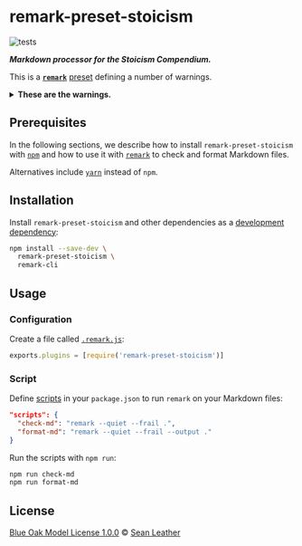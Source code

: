 # remark-preset-stoicism

<!-- Badges -->

![tests][tests-badge]

<!-- Brief description -->

_**Markdown processor for the Stoicism Compendium.**_

This is a [**`remark`**][remark] [preset][] defining a number of warnings.

<details>
<summary><strong>These are the warnings.</strong></summary>

Each of these plugins is configured to emit a warning for the issue mentioned:

<!-- Keep these sorted alphabetically. -->

| Plugin                                              | Issue                                                   |
| --------------------------------------------------- | ------------------------------------------------------- |
| [`remark-lint-blockquote-indentation`][]            | Block quote indentation spaces ≠ 2                      |
| [`remark-lint-checkbox-character-style`][]          | Check box not `x` for checked, ` ` for unchecked        |
| [`remark-lint-code-block-style`][]                  | Code block not fenced                                   |
| [`remark-lint-definition-case`][]                   | Definitions not lowercase                               |
| [`remark-lint-definition-spacing`][]                | Consecutive spaces in definitions                       |
| [`remark-lint-emphasis-marker`][]                   | Emphasis marker not `_`                                 |
| [`remark-lint-fenced-code-flag`][]                  | Fenced code flag not provided                           |
| [`remark-lint-fenced-code-marker`][]                | Fenced code marker not \`\`\`                           |
| [`remark-lint-file-extension`][]                    | File name without extension `.md`                       |
| [`remark-lint-final-definition`][]                  | Definitions not at end of file                          |
| [`remark-lint-final-newline`][]                     | Missing `\n` at end of file                             |
| [`remark-lint-hard-break-spaces`][]                 | Spaces for a [hard line break][md-hard-line-breaks] > 2 |
| [`remark-lint-heading-increment`][]                 | Heading level increments > 1                            |
| [`remark-lint-heading-style`][]                     | Heading not [ATX][md-atx-headings]                      |
| [`remark-lint-linebreak-style`][]                   | End-of-line character not `\n` (as in Unix)             |
| [`remark-lint-link-title-style`][]                  | Link title not using `"`                                |
| [`remark-lint-list-item-bullet-indent`][]           | Indented list item bullets                              |
| [`remark-lint-list-item-content-indent`][]          | Mixed indentation in list item content                  |
| [`remark-lint-list-item-indent`][]                  | Spaces after list bullet ≠ 1                            |
| [`remark-lint-maximum-line-length`][]               | Lines longer than 80 characters                         |
| [`remark-lint-no-auto-link-without-protocol`][]     | [Autolinks][md-autolinks] without protocol              |
| [`remark-lint-no-blockquote-without-marker`][]      | Blank lines without `>` in block quote                  |
| [`remark-lint-no-consecutive-blank-lines`][]        | Consecutive blank lines                                 |
| [`remark-lint-no-duplicate-defined-urls`][]         | Duplicate definition URLs                               |
| [`remark-lint-no-duplicate-definitions`][]          | Duplicate definitions                                   |
| [`remark-lint-no-duplicate-headings`][]             | Duplicate headings                                      |
| [`remark-lint-no-empty-url`][]                      | Empty URLs                                              |
| [`remark-lint-no-file-name-articles`][]             | File name starts with an article                        |
| [`remark-lint-no-file-name-consecutive-dashes`][]   | File name contains consecutive dashes                   |
| [`remark-lint-no-file-name-irregular-characters`][] | File name contains “irregular” characters               |
| [`remark-lint-no-file-name-mixed-case`][]           | File name uses mixed uppercase and lowercase characters |
| [`remark-lint-no-file-name-outer-dashes`][]         | File name contains initial or final dashes              |
| [`remark-lint-no-heading-content-indent`][]         | Indented heading text                                   |
| [`remark-lint-no-inline-padding`][]                 | Padded content for emphasis, strong, etc.               |
| [`remark-lint-no-literal-urls`][]                   | Literal URLs                                            |
| [`remark-lint-no-multiple-toplevel-headings`][]     | Level 1 headings (`#`) > 1                              |
| [`remark-lint-no-reference-like-url`][]             | References match URLs                                   |
| [`remark-lint-no-shell-dollars`][]                  | Shell code starts with `$`                              |
| [`remark-lint-no-shortcut-reference-image`][]       | [Shortcut][md-shortcut] reference images                |
| [`remark-lint-no-shortcut-reference-link`][]        | [Shortcut][md-shortcut] reference links                 |
| [`remark-lint-no-table-indentation`][]              | Indented tables                                         |
| [`remark-lint-no-tabs`][]                           | Tabs used for indentation                               |
| [`remark-lint-no-undefined-references`][]           | References to undefined definitions                     |
| [`remark-lint-no-unused-definitions`][]             | Unused definitions                                      |
| [`remark-lint-ordered-list-marker-style`][]         | Ordered list marker not using `.`                       |
| [`remark-lint-ordered-list-marker-value`][]         | Ordered lists with non-incrementing marker values       |
| [`remark-lint-rule-style`][]                        | Rule style not `---`                                    |
| [`remark-lint-strong-marker`][]                     | Strong emphasis marker not `*`                          |
| [`remark-lint-table-cell-padding`][]                | Table cell not padded                                   |
| [`remark-lint-table-pipe-alignment`][]              | Unaligned tables                                        |
| [`remark-lint-table-pipes`][]                       | Table row not fenced with pipes                         |
| [`remark-lint-unordered-list-marker-style`][]       | Unordered list marker not `*`                           |
| [`remark-validate-links`][]                         | Invalid link or image to local files and headings       |

These plugins were considered and rejected:

<!-- Keep these sorted alphabetically. -->

| Plugin                                   | Issue                                                                        |
| ---------------------------------------- | ---------------------------------------------------------------------------- |
| [`remark-lint-maximum-heading-length`][] | Headings too long. We don’t want to put a limit on headings.                 |
| [`remark-lint-no-emphasis-as-heading`][] | Emphasis or strong emphasis used as heading. Sometimes, that’s what we want. |
| [`remark-lint-no-heading-punctuation`][] | Heading ends with punctuation. We sometimes want punctuation.                |

We also use [`remark-retext`][] with [`retext-preset-stoicism`][] for text
warnings and spellchecking.

</details>

<!-- Sections -->

## Prerequisites

In the following sections, we describe how to install `remark-preset-stoicism`
with [`npm`][npm-cli] and how to use it with [`remark`][remark-cli] to check and
format Markdown files.

Alternatives include [`yarn`][yarn] instead of `npm`.

## Installation

Install `remark-preset-stoicism` and other dependencies as a [development
dependency][npm-dependencies]:

```sh
npm install --save-dev \
  remark-preset-stoicism \
  remark-cli
```

## Usage

### Configuration

Create a file called [`.remark.js`][unified-engine-config]:

```js
exports.plugins = [require('remark-preset-stoicism')]
```

### Script

Define [scripts][npm-run-script] in your `package.json` to run `remark` on your
Markdown files:

```json
"scripts": {
  "check-md": "remark --quiet --frail .",
  "format-md": "remark --quiet --frail --output ."
}
```

Run the scripts with `npm run`:

```sh
npm run check-md
npm run format-md
```

## License

[Blue Oak Model License 1.0.0][license] © [Sean Leather][author]

<!-- Definitions, sorted alphabetically -->

[`remark-lint-blockquote-indentation`]: https://github.com/remarkjs/remark-lint/tree/master/packages/remark-lint-blockquote-indentation
[`remark-lint-checkbox-character-style`]: https://github.com/remarkjs/remark-lint/tree/master/packages/remark-lint-checkbox-character-style
[`remark-lint-code-block-style`]: https://github.com/remarkjs/remark-lint/tree/master/packages/remark-lint-code-block-style
[`remark-lint-definition-case`]: https://github.com/remarkjs/remark-lint/tree/master/packages/remark-lint-definition-case
[`remark-lint-definition-spacing`]: https://github.com/remarkjs/remark-lint/tree/master/packages/remark-lint-definition-spacing
[`remark-lint-emphasis-marker`]: https://github.com/remarkjs/remark-lint/tree/master/packages/remark-lint-emphasis-marker
[`remark-lint-fenced-code-flag`]: https://github.com/remarkjs/remark-lint/tree/master/packages/remark-lint-fenced-code-flag
[`remark-lint-fenced-code-marker`]: https://github.com/remarkjs/remark-lint/tree/master/packages/remark-lint-fenced-code-marker
[`remark-lint-file-extension`]: https://github.com/remarkjs/remark-lint/tree/master/packages/remark-lint-file-extension
[`remark-lint-final-definition`]: https://github.com/remarkjs/remark-lint/tree/master/packages/remark-lint-final-definition
[`remark-lint-final-newline`]: https://github.com/remarkjs/remark-lint/tree/master/packages/remark-lint-final-newline
[`remark-lint-hard-break-spaces`]: https://github.com/remarkjs/remark-lint/tree/master/packages/remark-lint-hard-break-spaces
[`remark-lint-heading-increment`]: https://github.com/remarkjs/remark-lint/tree/master/packages/remark-lint-heading-increment
[`remark-lint-heading-style`]: https://github.com/remarkjs/remark-lint/tree/master/packages/remark-lint-heading-style
[`remark-lint-linebreak-style`]: https://github.com/remarkjs/remark-lint/tree/master/packages/remark-lint-linebreak-style
[`remark-lint-link-title-style`]: https://github.com/remarkjs/remark-lint/tree/master/packages/remark-lint-link-title-style
[`remark-lint-list-item-bullet-indent`]: https://github.com/remarkjs/remark-lint/tree/master/packages/remark-lint-list-item-bullet-indent
[`remark-lint-list-item-content-indent`]: https://github.com/remarkjs/remark-lint/tree/master/packages/remark-lint-list-item-content-indent
[`remark-lint-list-item-indent`]: https://github.com/remarkjs/remark-lint/tree/master/packages/remark-lint-list-item-indent
[`remark-lint-maximum-heading-length`]: https://github.com/remarkjs/remark-lint/tree/master/packages/remark-lint-maximum-heading-length
[`remark-lint-maximum-line-length`]: https://github.com/remarkjs/remark-lint/tree/master/packages/remark-lint-maximum-line-length
[`remark-lint-no-auto-link-without-protocol`]: https://github.com/remarkjs/remark-lint/tree/master/packages/remark-lint-no-auto-link-without-protocol
[`remark-lint-no-blockquote-without-marker`]: https://github.com/remarkjs/remark-lint/tree/master/packages/remark-lint-no-blockquote-without-marker
[`remark-lint-no-consecutive-blank-lines`]: https://github.com/remarkjs/remark-lint/tree/master/packages/remark-lint-no-consecutive-blank-lines
[`remark-lint-no-duplicate-defined-urls`]: https://github.com/remarkjs/remark-lint/tree/master/packages/remark-lint-no-duplicate-defined-urls
[`remark-lint-no-duplicate-definitions`]: https://github.com/remarkjs/remark-lint/tree/master/packages/remark-lint-no-duplicate-definitions
[`remark-lint-no-duplicate-headings`]: https://github.com/remarkjs/remark-lint/tree/master/packages/remark-lint-no-duplicate-headings
[`remark-lint-no-emphasis-as-heading`]: https://github.com/remarkjs/remark-lint/tree/master/packages/remark-lint-no-emphasis-as-heading
[`remark-lint-no-empty-url`]: https://github.com/remarkjs/remark-lint/tree/master/packages/remark-lint-no-empty-url
[`remark-lint-no-file-name-articles`]: https://github.com/remarkjs/remark-lint/tree/master/packages/remark-lint-no-file-name-articles
[`remark-lint-no-file-name-consecutive-dashes`]: https://github.com/remarkjs/remark-lint/tree/master/packages/remark-lint-no-file-name-consecutive-dashes
[`remark-lint-no-file-name-irregular-characters`]: https://github.com/remarkjs/remark-lint/tree/master/packages/remark-lint-no-file-name-irregular-characters
[`remark-lint-no-file-name-mixed-case`]: https://github.com/remarkjs/remark-lint/tree/master/packages/remark-lint-no-file-name-mixed-case
[`remark-lint-no-file-name-outer-dashes`]: https://github.com/remarkjs/remark-lint/tree/master/packages/remark-lint-no-file-name-outer-dashes
[`remark-lint-no-heading-content-indent`]: https://github.com/remarkjs/remark-lint/tree/master/packages/remark-lint-no-heading-content-indent
[`remark-lint-no-heading-punctuation`]: https://github.com/remarkjs/remark-lint/tree/master/packages/remark-lint-no-heading-punctuation
[`remark-lint-no-inline-padding`]: https://github.com/remarkjs/remark-lint/tree/master/packages/remark-lint-no-inline-padding
[`remark-lint-no-literal-urls`]: https://github.com/remarkjs/remark-lint/tree/master/packages/remark-lint-no-literal-urls
[`remark-lint-no-multiple-toplevel-headings`]: https://github.com/remarkjs/remark-lint/tree/master/packages/remark-lint-no-multiple-toplevel-headings
[`remark-lint-no-reference-like-url`]: https://github.com/remarkjs/remark-lint/tree/master/packages/remark-lint-no-reference-like-url
[`remark-lint-no-shell-dollars`]: https://github.com/remarkjs/remark-lint/tree/master/packages/remark-lint-no-shell-dollars
[`remark-lint-no-shortcut-reference-image`]: https://github.com/remarkjs/remark-lint/tree/master/packages/remark-lint-no-shortcut-reference-image
[`remark-lint-no-shortcut-reference-link`]: https://github.com/remarkjs/remark-lint/tree/master/packages/remark-lint-no-shortcut-reference-link
[`remark-lint-no-table-indentation`]: https://github.com/remarkjs/remark-lint/tree/master/packages/remark-lint-no-table-indentation
[`remark-lint-no-tabs`]: https://github.com/remarkjs/remark-lint/tree/master/packages/remark-lint-no-tabs
[`remark-lint-no-undefined-references`]: https://github.com/remarkjs/remark-lint/tree/master/packages/remark-lint-no-undefined-references
[`remark-lint-no-unused-definitions`]: https://github.com/remarkjs/remark-lint/tree/master/packages/remark-lint-no-unused-definitions
[`remark-lint-ordered-list-marker-style`]: https://github.com/remarkjs/remark-lint/tree/master/packages/remark-lint-ordered-list-marker-style
[`remark-lint-ordered-list-marker-value`]: https://github.com/remarkjs/remark-lint/tree/master/packages/remark-lint-ordered-list-marker-value
[`remark-lint-rule-style`]: https://github.com/remarkjs/remark-lint/tree/master/packages/remark-lint-rule-style
[`remark-lint-strong-marker`]: https://github.com/remarkjs/remark-lint/tree/master/packages/remark-lint-strong-marker
[`remark-lint-table-cell-padding`]: https://github.com/remarkjs/remark-lint/tree/master/packages/remark-lint-table-cell-padding
[`remark-lint-table-pipe-alignment`]: https://github.com/remarkjs/remark-lint/tree/master/packages/remark-lint-table-pipe-alignment
[`remark-lint-table-pipes`]: https://github.com/remarkjs/remark-lint/tree/master/packages/remark-lint-table-pipes
[`remark-lint-unordered-list-marker-style`]: https://github.com/remarkjs/remark-lint/tree/master/packages/remark-lint-unordered-list-marker-style
[`remark-validate-links`]: https://github.com/remarkjs/remark-validate-links
[author]: https://github.com/spl
[license]: ./license.md
[md-atx-headings]: https://spec.commonmark.org/0.29/#atx-headings
[md-autolinks]: https://spec.commonmark.org/0.29/#autolinks
[md-hard-line-breaks]: https://spec.commonmark.org/0.29/#hard-line-breaks
[md-shortcut]: https://spec.commonmark.org/0.29/#shortcut-reference-link
[npm-cli]: https://docs.npmjs.com/cli/install
[npm-dependencies]: https://docs.npmjs.com/specifying-dependencies-and-devdependencies-in-a-package-json-file
[npm-run-script]: https://docs.npmjs.com/cli/run-script
[preset]: https://github.com/unifiedjs/unified#preset
[remark-cli]: https://github.com/remarkjs/remark/tree/master/packages/remark-cli
[remark]: https://github.com/remarkjs/remark
[tests-badge]: https://github.com/stoicism-compendium/remark-preset-stoicism/workflows/tests/badge.svg
[unified-engine-config]: https://github.com/unifiedjs/unified-engine/blob/main/doc/configure.md
[yarn]: https://yarnpkg.com/
[`retext-preset-stoicism`]: https://github.com/stoicism-compendium/retext-preset-stoicism
[`remark-retext`]: https://github.com/remarkjs/remark-retext
